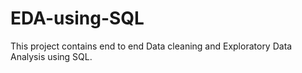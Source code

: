 # EDA-using-SQL
This project contains end to end Data cleaning and Exploratory Data Analysis using SQL.
